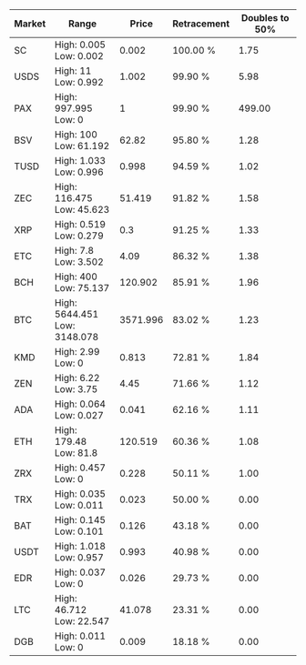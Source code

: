 | Market | Range | Price| Retracement | Doubles to 50% |
| --- | --- | --- | --- | --- |
| SC | High: 0.005<br />Low: 0.002 | 0.002 | 100.00 % | 1.75 |
| USDS | High: 11<br />Low: 0.992 | 1.002 | 99.90 % | 5.98 |
| PAX | High: 997.995<br />Low: 0 | 1 | 99.90 % | 499.00 |
| BSV | High: 100<br />Low: 61.192 | 62.82 | 95.80 % | 1.28 |
| TUSD | High: 1.033<br />Low: 0.996 | 0.998 | 94.59 % | 1.02 |
| ZEC | High: 116.475<br />Low: 45.623 | 51.419 | 91.82 % | 1.58 |
| XRP | High: 0.519<br />Low: 0.279 | 0.3 | 91.25 % | 1.33 |
| ETC | High: 7.8<br />Low: 3.502 | 4.09 | 86.32 % | 1.38 |
| BCH | High: 400<br />Low: 75.137 | 120.902 | 85.91 % | 1.96 |
| BTC | High: 5644.451<br />Low: 3148.078 | 3571.996 | 83.02 % | 1.23 |
| KMD | High: 2.99<br />Low: 0 | 0.813 | 72.81 % | 1.84 |
| ZEN | High: 6.22<br />Low: 3.75 | 4.45 | 71.66 % | 1.12 |
| ADA | High: 0.064<br />Low: 0.027 | 0.041 | 62.16 % | 1.11 |
| ETH | High: 179.48<br />Low: 81.8 | 120.519 | 60.36 % | 1.08 |
| ZRX | High: 0.457<br />Low: 0 | 0.228 | 50.11 % | 1.00 |
| TRX | High: 0.035<br />Low: 0.011 | 0.023 | 50.00 % | 0.00 |
| BAT | High: 0.145<br />Low: 0.101 | 0.126 | 43.18 % | 0.00 |
| USDT | High: 1.018<br />Low: 0.957 | 0.993 | 40.98 % | 0.00 |
| EDR | High: 0.037<br />Low: 0 | 0.026 | 29.73 % | 0.00 |
| LTC | High: 46.712<br />Low: 22.547 | 41.078 | 23.31 % | 0.00 |
| DGB | High: 0.011<br />Low: 0 | 0.009 | 18.18 % | 0.00 |
